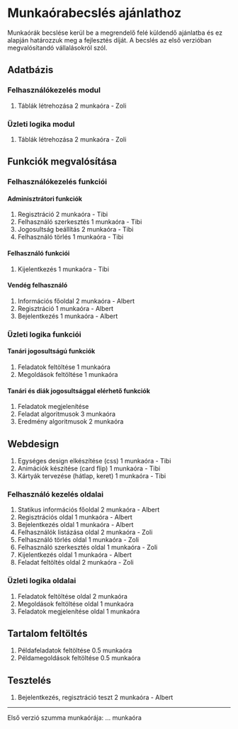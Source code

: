 # Munkaórabecslés ajánlathoz
Munkaórák becslése kerül be a megrendelő felé küldendő ajánlatba és ez alapján határozzuk meg a fejlesztés díját.
A becslés az első verzióban megvalósítandó vállalásokról szól.

## Adatbázis
### Felhasználókezelés modul
1) Táblák létrehozása               2 munkaóra - Zoli
### Üzleti logika modul    
1) Táblák létrehozása               2 munkaóra - Zoli

## Funkciók megvalósítása
### Felhasználókezelés funkciói
#### Adminisztrátori funkciók
1) Regisztráció                     2 munkaóra - Tibi
2) Felhasználó szerkesztés          1 munkaóra  - Tibi
3) Jogosultság beállítás            2 munkaóra  - Tibi
4) Felhasználó törlés               1 munkaóra  - Tibi 
#### Felhasználó funkciói
1) Kijelentkezés                    1 munkaóra  - Tibi
#### Vendég felhasználó
1) Információs főoldal               2 munkaóra - Albert
2) Regisztráció                      1 munkaóra - Albert
3) Bejelentkezés                     1 munkaóra - Albert
### Üzleti logika funkciói
#### Tanári jogosultságú funkciók
1) Feladatok feltöltése              1 munkaóra
2) Megoldások feltöltése             1 munkaóra
#### Tanári és diák jogosultsággal elérhető funkciók
1) Feladatok megjelenítése
2) Feladat algoritmusok              3 munkaóra
3) Eredmény algoritmusok             2 munkaóra
## Webdesign
1) Egységes design elkészítése (css) 1 munkaóra   - Tibi
2) Animációk készítése (card flip)   1 munkaóra  - Tibi
3) Kártyák tervezése (hátlap, keret) 1 munkaóra  - Tibi
### Felhasználó kezelés oldalai
1) Statikus információs főoldal      2 munkaóra - Albert
2) Regisztrációs oldal               1 munkaóra - Albert
3) Bejelentkezés oldal               1 munkaóra - Albert
4) Felhasználók listázása oldal      2 munkaóra - Zoli
5) Felhasználó törlés oldal          1 munkaóra - Zoli
6) Felhasználó szerkesztés oldal     1 munkaóra - Zoli
7) Kijelentkezés oldal               1 munkaóra - Albert
8) Feladat feltöltés oldal           2 munkaóra - Zoli 
### Üzleti logika oldalai
1) Feladatok feltöltése oldal        2 munkaóra
2) Megoldások feltöltése oldal       1 munkaóra
3) Feladatok megjelenítése oldal     1 munkaóra

## Tartalom feltöltés
1) Példafeladatok feltöltése         0.5 munkaóra
2) Példamegoldások feltöltése        0.5 munkaóra

## Tesztelés
1) Bejelentkezés, regisztráció teszt  2 munkaóra - Albert
--------------------------------------------------
Első verzió szumma munkaórája:       ... munkaóra
